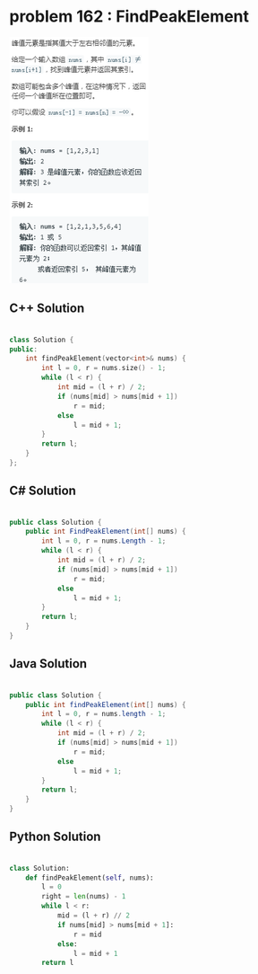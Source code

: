 
# problem 162 : FindPeakElement

<img src="https://github.com/Peefy/PeefyLeetCode/blob/master/doc/101-200/162.FindPeakElement/problem.png"/>

## C++ Solution

```c++

class Solution {
public:
    int findPeakElement(vector<int>& nums) {
        int l = 0, r = nums.size() - 1;
        while (l < r) {
            int mid = (l + r) / 2;
            if (nums[mid] > nums[mid + 1])
                r = mid;
            else
                l = mid + 1;
        }
        return l;
    }
};

```

## C# Solution

```csharp

public class Solution {
    public int FindPeakElement(int[] nums) {
        int l = 0, r = nums.Length - 1;
        while (l < r) {
            int mid = (l + r) / 2;
            if (nums[mid] > nums[mid + 1])
                r = mid;
            else
                l = mid + 1;
        }
        return l;
    }
}

```

## Java Solution

```java

public class Solution {
    public int findPeakElement(int[] nums) {
        int l = 0, r = nums.length - 1;
        while (l < r) {
            int mid = (l + r) / 2;
            if (nums[mid] > nums[mid + 1])
                r = mid;
            else
                l = mid + 1;
        }
        return l;
    }
}

```

## Python Solution

```python

class Solution:
    def findPeakElement(self, nums):
        l = 0
        right = len(nums) - 1
        while l < r:
            mid = (l + r) // 2
            if nums[mid] > nums[mid + 1]:
                r = mid
            else:
                l = mid + 1
        return l

```


